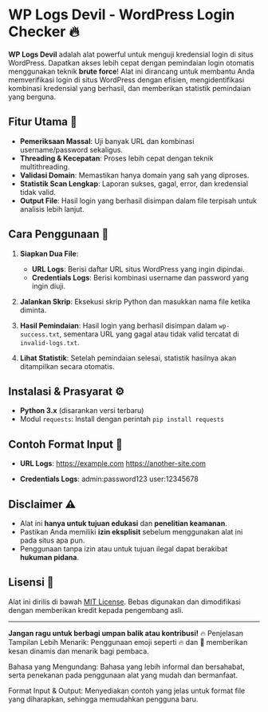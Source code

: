 # WP Logs Devil - WordPress Login Checker 🔥

**WP Logs Devil** adalah alat powerful untuk menguji kredensial login di situs WordPress. Dapatkan akses lebih cepat dengan pemindaian login otomatis menggunakan teknik **brute force**! Alat ini dirancang untuk membantu Anda memverifikasi login di situs WordPress dengan efisien, mengidentifikasi kombinasi kredensial yang berhasil, dan memberikan statistik pemindaian yang berguna.

## Fitur Utama 🚀
- **Pemeriksaan Massal**: Uji banyak URL dan kombinasi username/password sekaligus.
- **Threading & Kecepatan**: Proses lebih cepat dengan teknik multithreading.
- **Validasi Domain**: Memastikan hanya domain yang sah yang diproses.
- **Statistik Scan Lengkap**: Laporan sukses, gagal, error, dan kredensial tidak valid.
- **Output File**: Hasil login yang berhasil disimpan dalam file terpisah untuk analisis lebih lanjut.

## Cara Penggunaan 📜
1. **Siapkan Dua File**:
   - **URL Logs**: Berisi daftar URL situs WordPress yang ingin dipindai.
   - **Credentials Logs**: Berisi kombinasi username dan password yang ingin diuji.
   
2. **Jalankan Skrip**: Eksekusi skrip Python dan masukkan nama file ketika diminta.

3. **Hasil Pemindaian**: Hasil login yang berhasil disimpan dalam `wp-success.txt`, sementara URL yang gagal atau tidak valid tercatat di `invalid-logs.txt`.

4. **Lihat Statistik**: Setelah pemindaian selesai, statistik hasilnya akan ditampilkan secara otomatis.

## Instalasi & Prasyarat ⚙️
- **Python 3.x** (disarankan versi terbaru)
- Modul `requests`: Install dengan perintah `pip install requests`

## Contoh Format Input 📂
- **URL Logs**: 
https://example.com https://another-site.com



- **Credentials Logs**:
admin:password123 user:12345678


## Disclaimer ⚠️
- Alat ini **hanya untuk tujuan edukasi** dan **penelitian keamanan**.
- Pastikan Anda memiliki **izin eksplisit** sebelum menggunakan alat ini pada situs apa pun.
- Penggunaan tanpa izin atau untuk tujuan ilegal dapat berakibat **hukuman pidana**.

## Lisensi 📄
Alat ini dirilis di bawah [MIT License](LICENSE). Bebas digunakan dan dimodifikasi dengan memberikan kredit kepada pengembang asli.

---

**Jangan ragu untuk berbagi umpan balik atau kontribusi!** 🔥
Penjelasan
Tampilan Lebih Menarik: Penggunaan emoji seperti 🔥 dan 🚀 memberikan kesan dinamis dan menarik bagi pembaca.

Bahasa yang Mengundang: Bahasa yang lebih informal dan bersahabat, serta penekanan pada penggunaan alat yang mudah dan bermanfaat.

Format Input & Output: Menyediakan contoh yang jelas untuk format file yang diharapkan, sehingga memudahkan pengguna baru.
